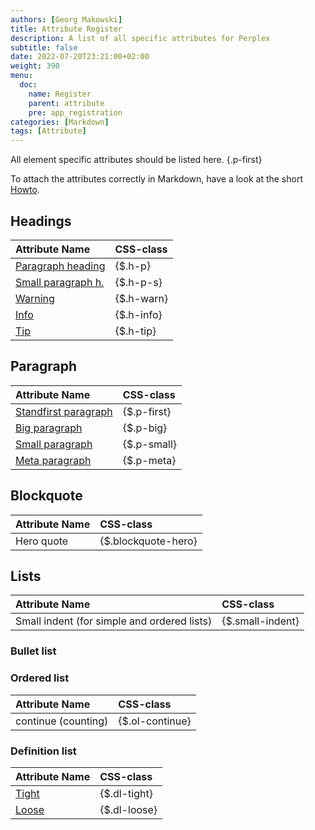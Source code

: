 ```yaml
---
authors: [Georg Makowski]
title: Attribute Register
description: A list of all specific attributes for Perplex
subtitle: false
date: 2022-07-20T23:21:00+02:00 
weight: 390
menu:
  doc:
    name: Register
    parent: attribute
    pre: app_registration
categories: [Markdown]
tags: [Attribute] 
---
```


All element specific attributes should be listed here.
{.p-first} <!--more-->

To attach the attributes correctly in Markdown, have a look at the short [Howto](/doc/attribute/howto).

## Headings

| Attribute Name | CSS-class |
|:--------|:-------|
| [Paragraph heading](/doc/basic/headings#h-p) | {$.h-p} |
| [Small paragraph h.](/doc/basic/headings#h-p) | {$.h-p-s} |
| [Warning](/doc/basic/headings#highlighted-headings) | {$.h-warn} |
| [Info](/doc/basic/headings#highlighted-headings) | {$.h-info} |
| [Tip](/doc/basic/headings#highlighted-headings) | {$.h-tip} |

## Paragraph

| Attribute Name | CSS-class |
|:--------|:-------|
| [Standfirst paragraph](standfirst#first) | {$.p-first} |
| [Big paragraph](/doc/basic/paragraph#big-paragraph) | {$.p-big} |
| [Small paragraph](/doc/basic/paragraph#small-paragraph) | {$.p-small} |
| [Meta paragraph](/doc/basic/paragraph#meta-paragraph) | {$.p-meta} |

## Blockquote

| Attribute Name | CSS-class |
|:--------|:-------|
| Hero quote | {$.blockquote-hero} |

## Lists

| Attribute Name | CSS-class |
|:--------|:-------|
| Small indent (for simple and ordered lists) | {$.small-indent} |
### Bullet list

### Ordered list

| Attribute Name | CSS-class |
|:--------|:-------|
| continue (counting) | {$.ol-continue} |

### Definition list

| Attribute Name | CSS-class |
|:--------|:-------|
| [Tight](/doc/extended/definition-list#tight) | {$.dl-tight} |
| [Loose](/doc/extended/definition-list#loose) | {$.dl-loose} |
